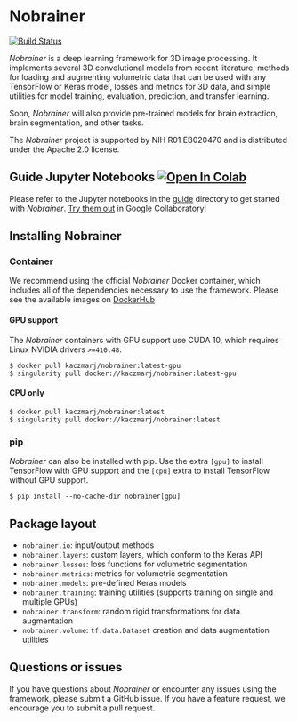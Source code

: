 # Nobrainer

[![Build Status](https://travis-ci.com/kaczmarj/nobrainer.svg?branch=master)](https://travis-ci.com/kaczmarj/nobrainer)

_Nobrainer_ is a deep learning framework for 3D image processing. It implements several 3D convolutional models from recent literature, methods for loading and augmenting volumetric data that can be used with any TensorFlow or Keras model, losses and metrics for 3D data, and simple utilities for model training, evaluation, prediction, and transfer learning.

Soon, _Nobrainer_ will also provide pre-trained models for brain extraction, brain segmentation, and other tasks.

The _Nobrainer_ project is supported by NIH R01 EB020470 and is distributed under the Apache 2.0 license.

## Guide Jupyter Notebooks [![Open In Colab](https://colab.research.google.com/assets/colab-badge.svg)](https://colab.research.google.com/github/kaczmarj/nobrainer)

Please refer to the Jupyter notebooks in the [guide](/guide) directory to get started with _Nobrainer_. [Try them out](https://colab.research.google.com/github/kaczmarj/nobrainer) in Google Collaboratory!

## Installing Nobrainer

### Container

We recommend using the official _Nobrainer_ Docker container, which includes all of the dependencies necessary to use the framework. Please see the available images on [DockerHub](https://hub.docker.com/r/kaczmarj/nobrainer)

#### GPU support

The _Nobrainer_ containers with GPU support use CUDA 10, which requires Linux NVIDIA drivers `>=410.48`.

```
$ docker pull kaczmarj/nobrainer:latest-gpu
$ singularity pull docker://kaczmarj/nobrainer:latest-gpu
```

#### CPU only

```
$ docker pull kaczmarj/nobrainer:latest
$ singularity pull docker://kaczmarj/nobrainer:latest
```

### pip

_Nobrainer_ can also be installed with pip. Use the extra `[gpu]` to install TensorFlow with GPU support and the `[cpu]` extra to install TensorFlow without GPU support.

```
$ pip install --no-cache-dir nobrainer[gpu]
```

## Package layout

- `nobrainer.io`: input/output methods
- `nobrainer.layers`: custom layers, which conform to the Keras API
- `nobrainer.losses`: loss functions for volumetric segmentation
- `nobrainer.metrics`: metrics for volumetric segmentation
- `nobrainer.models`: pre-defined Keras models
- `nobrainer.training`: training utilities (supports training on single and multiple GPUs)
- `nobrainer.transform`: random rigid transformations for data augmentation
- `nobrainer.volume`: `tf.data.Dataset` creation and data augmentation utilities

## Questions or issues

If you have questions about _Nobrainer_ or encounter any issues using the framework, please submit a GitHub issue. If you have a feature request, we encourage you to submit a pull request.
